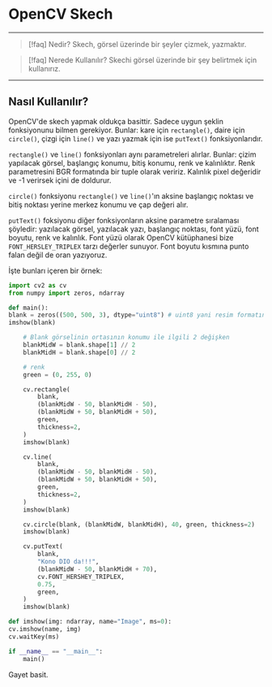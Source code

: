# OpenCV Skech

---

> [!faq] Nedir?
> Skech, görsel üzerinde bir şeyler çizmek, yazmaktır.

> [!faq] Nerede Kullanılır?
> Skechi görsel üzerinde bir şey belirtmek için kullanırız.

---

## Nasıl Kullanılır?

OpenCV'de skech yapmak oldukça basittir. Sadece uygun şeklin fonksiyonunu bilmen gerekiyor.
Bunlar: kare için `rectangle()`, daire için `circle()`, çizgi için `line()` ve yazı yazmak
için ise `putText()` fonksiyonlarıdır.

`rectangle()` ve `line()` fonksiyonları aynı parametreleri alırlar. Bunlar: çizim yapılacak
görsel, başlangıç konumu, bitiş konumu, renk ve kalınlıktır. Renk parametresini BGR formatında
bir tuple olarak veririz. Kalınlık pixel değeridir ve -1 verirsek içini de doldurur.

`circle()` fonksiyonu `rectangle()` ve `line()`'ın aksine başlangıç noktası ve bitiş noktası
yerine merkez konumu ve çap değeri alır.

`putText()` foksiyonu diğer fonksiyonların aksine parametre sıralaması şöyledir: yazılacak
görsel, yazılacak yazı, başlangıç noktası, font yüzü, font boyutu, renk ve kalınlık. Font
yüzü olarak OpenCV kütüphanesi bize `FONT_HERSLEY_TRIPLEX` tarzı değerler sunuyor. Font boyutu
kısmına punto falan değil de oran yazıyoruz.

İşte bunları içeren bir örnek:

```python
import cv2 as cv
from numpy import zeros, ndarray

def main():
blank = zeros((500, 500, 3), dtype="uint8") # uint8 yani resim formatında bir boş ndarray
imshow(blank)

    # Blank görselinin ortasının konumu ile ilgili 2 değişken
    blankMidW = blank.shape[1] // 2
    blankMidH = blank.shape[0] // 2

    # renk
    green = (0, 255, 0)

    cv.rectangle(
        blank,
        (blankMidW - 50, blankMidH - 50),
        (blankMidW + 50, blankMidH + 50),
        green,
        thickness=2,
    )
    imshow(blank)

    cv.line(
        blank,
        (blankMidW - 50, blankMidH - 50),
        (blankMidW + 50, blankMidH + 50),
        green,
        thickness=2,
    )
    imshow(blank)

    cv.circle(blank, (blankMidW, blankMidH), 40, green, thickness=2)
    imshow(blank)

    cv.putText(
        blank,
        "Kono DIO da!!!",
        (blankMidW - 50, blankMidH + 70),
        cv.FONT_HERSHEY_TRIPLEX,
        0.75,
        green,
    )
    imshow(blank)

def imshow(img: ndarray, name="Image", ms=0):
cv.imshow(name, img)
cv.waitKey(ms)

if __name__ == "__main__":
    main()
```

Gayet basit.
